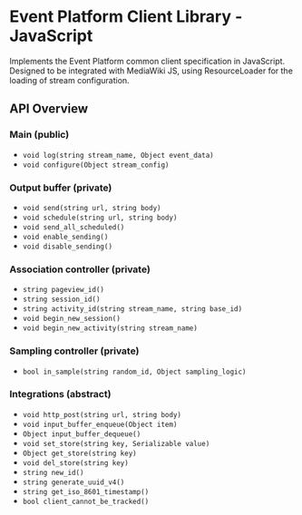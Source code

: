 # Event Platform Client Library - JavaScript

Implements the Event Platform common client specification in
JavaScript. Designed to be integrated with MediaWiki JS, using
ResourceLoader for the loading of stream configuration.

## API Overview

### Main (public)
- `void log(string stream_name, Object event_data)`
- `void configure(Object stream_config)`

### Output buffer (private)
- `void send(string url, string body)`
- `void schedule(string url, string body)`
- `void send_all_scheduled()`
- `void enable_sending()`
- `void disable_sending()`

### Association controller (private)
- `string pageview_id()`
- `string session_id()`
- `string activity_id(string stream_name, string base_id)`
- `void begin_new_session()`
- `void begin_new_activity(string stream_name)`

### Sampling controller (private)
- `bool in_sample(string random_id, Object sampling_logic)`

### Integrations (abstract)
- `void http_post(string url, string body)`
- `void input_buffer_enqueue(Object item)`
- `Object input_buffer_dequeue()`
- `void set_store(string key, Serializable value)`
- `Object get_store(string key)`
- `void del_store(string key)`
- `string new_id()`
- `string generate_uuid_v4()`
- `string get_iso_8601_timestamp()`
- `bool client_cannot_be_tracked()`
